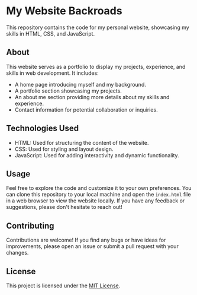 # My Website Backroads

This repository contains the code for my personal website, showcasing my skills in HTML, CSS, and JavaScript.

## About

This website serves as a portfolio to display my projects, experience, and skills in web development. It includes:

- A home page introducing myself and my background.
- A portfolio section showcasing my projects.
- An about me section providing more details about my skills and experience.
- Contact information for potential collaboration or inquiries.

## Technologies Used

- HTML: Used for structuring the content of the website.
- CSS: Used for styling and layout design.
- JavaScript: Used for adding interactivity and dynamic functionality.

## Usage

Feel free to explore the code and customize it to your own preferences. You can clone this repository to your local machine and open the `index.html` file in a web browser to view the website locally. If you have any feedback or suggestions, please don't hesitate to reach out!

## Contributing

Contributions are welcome! If you find any bugs or have ideas for improvements, please open an issue or submit a pull request with your changes.

## License

This project is licensed under the [MIT License](LICENSE).
